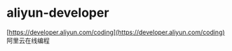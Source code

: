 # aliyun-developer

[https://developer.aliyun.com/coding](https://developer.aliyun.com/coding)  
阿里云在线编程  




